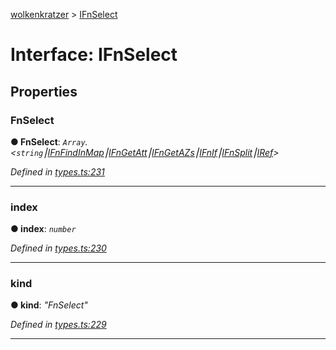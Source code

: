 [wolkenkratzer](../README.md) > [IFnSelect](../interfaces/ifnselect.md)



# Interface: IFnSelect


## Properties
<a id="fnselect"></a>

###  FnSelect

**●  FnSelect**:  *`Array`.<`string`⎮[IFnFindInMap](ifnfindinmap.md)⎮[IFnGetAtt](ifngetatt.md)⎮[IFnGetAZs](ifngetazs.md)⎮[IFnIf](ifnif.md)⎮[IFnSplit](ifnsplit.md)⎮[IRef](iref.md)>* 

*Defined in [types.ts:231](https://github.com/arminhammer/wolkenkratzer/blob/2f7be77/src/types.ts#L231)*





___

<a id="index"></a>

###  index

**●  index**:  *`number`* 

*Defined in [types.ts:230](https://github.com/arminhammer/wolkenkratzer/blob/2f7be77/src/types.ts#L230)*





___

<a id="kind"></a>

###  kind

**●  kind**:  *"FnSelect"* 

*Defined in [types.ts:229](https://github.com/arminhammer/wolkenkratzer/blob/2f7be77/src/types.ts#L229)*





___


